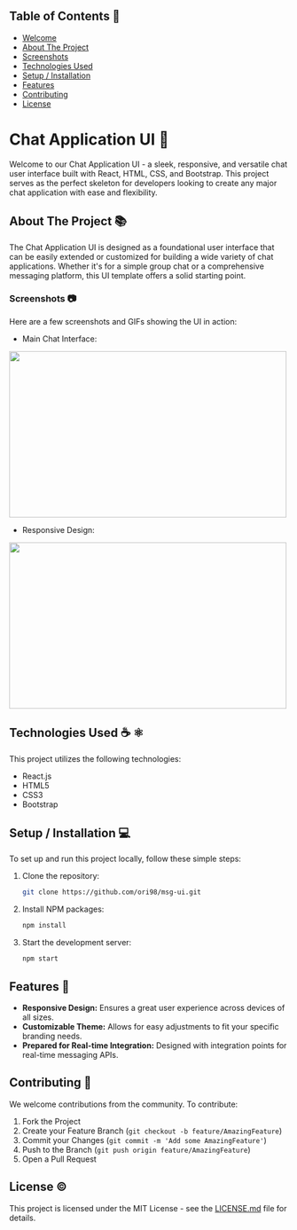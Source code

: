 ## Table of Contents 📑

- [Welcome](#chat-application-ui-)
- [About The Project](#about-the-project-)
- [Screenshots](#screenshots-)
- [Technologies Used](#technologies-used-)
- [Setup / Installation](#setup--installation-)
- [Features](#features-)
- [Contributing](#contributing-)
- [License](#license-)

# Chat Application UI 💬

Welcome to our Chat Application UI - a sleek, responsive, and versatile chat user interface built with React, HTML, CSS, and Bootstrap. This project serves as the perfect skeleton for developers looking to create any major chat application with ease and flexibility.

## About The Project 📚

The Chat Application UI is designed as a foundational user interface that can be easily extended or customized for building a wide variety of chat applications. Whether it's for a simple group chat or a comprehensive messaging platform, this UI template offers a solid starting point.

### Screenshots 📷

Here are a few screenshots and GIFs showing the UI in action:

- Main Chat Interface:
<img src="https://i.imgur.com/EH2HPP3.jpg" width="500" height="300">

- Responsive Design:
<img src="https://media.giphy.com/media/v1.Y2lkPTc5MGI3NjExY2JjbG1ubXM3amRvZDdubTFhenV2N2NvY204bXMyYzMwM2dqMWFkYiZlcD12MV9pbnRlcm5hbF9naWZfYnlfaWQmY3Q9Zw/2t0EylTwGIOYxynPYR/giphy.gif" width="500" height="300">

## Technologies Used ☕️  ⚛️

This project utilizes the following technologies:

- React.js
- HTML5
- CSS3
- Bootstrap

## Setup / Installation 💻

To set up and run this project locally, follow these simple steps:

1. Clone the repository:
   ```sh
   git clone https://github.com/ori98/msg-ui.git
   ```
2. Install NPM packages:
   ```sh
   npm install
   ```
3. Start the development server:
   ```sh
   npm start
   ```

## Features 🌟

- **Responsive Design:** Ensures a great user experience across devices of all sizes.
- **Customizable Theme:** Allows for easy adjustments to fit your specific branding needs.
- **Prepared for Real-time Integration:** Designed with integration points for real-time messaging APIs.

## Contributing 🤝

We welcome contributions from the community. To contribute:

1. Fork the Project
2. Create your Feature Branch (`git checkout -b feature/AmazingFeature`)
3. Commit your Changes (`git commit -m 'Add some AmazingFeature'`)
4. Push to the Branch (`git push origin feature/AmazingFeature`)
5. Open a Pull Request

## License ©️

This project is licensed under the MIT License - see the [LICENSE.md](LICENSE.md) file for details.
